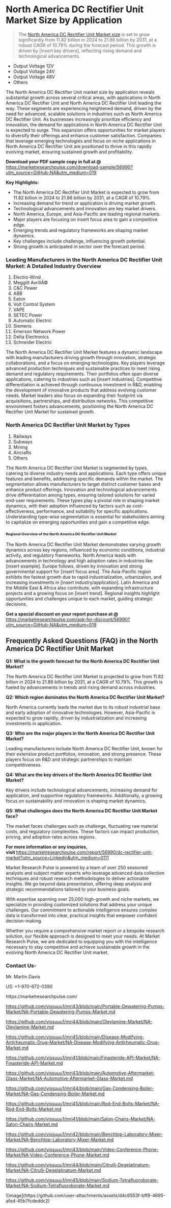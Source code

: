 <h1>North America DC Rectifier Unit Market&nbsp;Size by Application</h1><blockquote><p>The <a href="https://marketresearchpulse.com/download-sample/56990?utm_source=GitHub-NA&amp;utm_medium=019">North America DC Rectifier Unit Market size</a> is set to grow significantly from 11.82 billion in 2024 to 21.86 billion by 2031, at a robust CAGR of 10.79% during the forecast period. This growth is driven by [insert key drivers], reflecting rising demand and technological advancements.</p></blockquote><ul><li>Output Voltage 12V<li> Output Voltage 24V<li> Output Voltage 48V<li> Others</li></ul><p>The North America DC Rectifier Unit market size by application reveals substantial growth across several critical areas, with applications in North America DC Rectifier Unit and North America DC Rectifier Unit leading the way. These segments are experiencing heightened demand, driven by the need for advanced, scalable solutions in industries such as North America DC Rectifier Unit. As businesses increasingly prioritize efficiency and innovation, the demand for applications in North America DC Rectifier Unit is expected to surge. This expansion offers opportunities for market players to diversify their offerings and enhance customer satisfaction. Companies that leverage emerging technologies and focus on niche applications in North America DC Rectifier Unit are positioned to thrive in this rapidly evolving market, ensuring sustained growth and profitability.</p><p><strong>Download your PDF sample copy in full at @ </strong><a href="https://marketresearchpulse.com/download-sample/56990?utm_source=GitHub-NA&amp;utm_medium=019">https://marketresearchpulse.com/download-sample/56990?utm_source=GitHub-NA&amp;utm_medium=019</a></p><p><strong>Key Highlights: </strong></p><ul><li>The North America DC Rectifier Unit Market is expected to grow from 11.82 billion in 2024 to 21.86 billion by 2031, at a CAGR of 10.79%.</li><li>Increasing demand for trend or application is driving market growth.</li><li>Technological advancements and innovation are key market drivers.</li><li>North America, Europe, and Asia-Pacific are leading regional markets.</li><li>Major players are focusing on insert focus area to gain a competitive edge.</li><li>Emerging trends and regulatory frameworks are shaping market dynamics.</li><li>Key challenges include challenge, influencing growth potential.</li><li>Strong growth is anticipated in sector over the forecast period.</li></ul><h3>Leading Manufacturers in the North America DC Rectifier Unit Market: A Detailed Industry Overview</h3><ol><li>Electro-Wind</li><li>Meggitt AvrillÃ©</li><li>C&C Power</li><li>ABB</li><li>Eaton</li><li>Volt Control System</li><li>VAPE</li><li>SETEC Power</li><li>Automatic Electric</li><li>Siemens</li><li>Emerson Network Power</li><li>Delta Electronics</li><li>Schneider Electric</li></ol><div class="flex max-w-full flex-col flex-grow"><div class="min-h-8 text-message flex w-full flex-col items-end gap-2 whitespace-normal break-words [.text-message+&amp;]:mt-5" dir="auto" data-message-author-role="assistant" data-message-id="fd8432e4-4910-450d-b182-61b7bfb0a01f" data-message-model-slug="gpt-4o"><div class="flex w-full flex-col gap-1 empty:hidden first:pt-[3px]"><div class="markdown prose w-full break-words dark:prose-invert light"><p>The North America DC Rectifier Unit Market features a dynamic landscape with leading manufacturers driving growth through innovation, strategic collaborations, and a focus on emerging technologies. Key players leverage advanced production techniques and sustainable practices to meet rising demand and regulatory requirements. Their portfolios often span diverse applications, catering to industries such as [insert industries]. Competitive differentiation is achieved through continuous investment in R&amp;D, enabling the development of innovative products that address evolving customer needs. Market leaders also focus on expanding their footprint via acquisitions, partnerships, and distribution networks. This competitive environment fosters advancements, positioning the North America DC Rectifier Unit Market for sustained growth.</p></div></div></div></div><h3>North America DC Rectifier Unit Market by Types</h3><ol><li>Railways<li> Subways<li> Mining<li> Aircrafts<li> Others</li></ol><div class="flex max-w-full flex-col flex-grow"><div class="min-h-8 text-message flex w-full flex-col items-end gap-2 whitespace-normal break-words [.text-message+&amp;]:mt-5" dir="auto" data-message-author-role="assistant" data-message-id="084470be-0bb7-4664-bddf-5156b4f41249" data-message-model-slug="gpt-4o-mini"><div class="flex w-full flex-col gap-1 empty:hidden first:pt-[3px]"><div class="markdown prose w-full break-words dark:prose-invert light"><p>The North America DC Rectifier Unit Market is segmented by types, catering to diverse industry needs and applications. Each type offers unique features and benefits, addressing specific demands within the market. The segmentation allows manufacturers to target distinct customer bases and enhance product offerings. Innovation and technological advancements drive differentiation among types, ensuring tailored solutions for varied end-user requirements. These types play a pivotal role in shaping market dynamics, with their adoption influenced by factors such as cost-effectiveness, performance, and suitability for specific applications. Understanding type-wise segmentation is essential for stakeholders aiming to capitalize on emerging opportunities and gain a competitive edge.</p></div></div></div></div><h3><span style="font-size: 11px;">Regional Overview of the North America DC Rectifier Unit Market</span></h3><div class="flex max-w-full flex-col flex-grow"><div class="min-h-8 text-message flex w-full flex-col items-end gap-2 whitespace-normal break-words [.text-message+&amp;]:mt-5" dir="auto" data-message-author-role="assistant" data-message-id="e9038762-ce64-4e30-91c9-9bd413514231" data-message-model-slug="gpt-4o-mini"><div class="flex w-full flex-col gap-1 empty:hidden first:pt-[3px]"><div class="markdown prose w-full break-words dark:prose-invert light"><p>The North America DC Rectifier Unit Market demonstrates varying growth dynamics across key regions, influenced by economic conditions, industrial activity, and regulatory frameworks. North America leads with advancements in technology and high adoption rates in industries like [insert example]. Europe follows, driven by innovation and strong governmental support for [insert focus area]. The Asia-Pacific region exhibits the fastest growth due to rapid industrialization, urbanization, and increasing investments in [insert industry/application]. Latin America and the Middle East &amp; Africa also contribute, with expanding infrastructure projects and a growing focus on [insert trend]. Regional insights highlight opportunities and challenges unique to each market, guiding strategic decisions.</p></div></div></div></div><p><strong>Get a special discount on your report purchase at @ </strong><a href="https://marketresearchpulse.com/ask-for-discount/56990?utm_source=GitHub-NA&amp;utm_medium=019">https://marketresearchpulse.com/ask-for-discount/56990?utm_source=GitHub-NA&amp;utm_medium=019</a></p><h2>Frequently Asked Questions (FAQ) in the North America DC Rectifier Unit Market</h2><p><strong>Q1: What is the growth forecast for the North America DC Rectifier Unit Market?</strong></p><p>The North America DC Rectifier Unit Market is projected to grow from 11.82 billion in 2024 to 21.86 billion by 2031, at a CAGR of 10.79%. This growth is fueled by advancements in trends and rising demand across industries.</p><p><strong>Q2: Which region dominates the North America DC Rectifier Unit Market?</strong></p><p>North America currently leads the market due to its robust industrial base and early adoption of innovative technologies. However, Asia-Pacific is expected to grow rapidly, driven by industrialization and increasing investments in application.</p><p><strong>Q3: Who are the major players in the North America DC Rectifier Unit Market?</strong></p><p>Leading manufacturers include North America DC Rectifier Unit, known for their extensive product portfolios, innovation, and strong presence. These players focus on R&amp;D and strategic partnerships to maintain competitiveness.</p><p><strong>Q4: What are the key drivers of the North America DC Rectifier Unit Market?</strong></p><p>Key drivers include technological advancements, increasing demand for application, and supportive regulatory frameworks. Additionally, a growing focus on sustainability and innovation is shaping market dynamics.</p><p><strong>Q5: What challenges does the North America DC Rectifier Unit Market face?</strong></p><p>The market faces challenges such as challenge, fluctuating raw material costs, and regulatory complexities. These factors can impact production, pricing, and adoption rates across regions.</p><p><strong>For more information or any inquiries, visit&nbsp;</strong><a href="https://marketresearchpulse.com/report/56990/dc-rectifier-unit-market?utm_source=Linkedin&utm_medium=0111">https://marketresearchpulse.com/report/56990/dc-rectifier-unit-market?utm_source=Linkedin&utm_medium=0111</a></p><p>Market Research Pulse is powered by a team of over 250 seasoned analysts and subject matter experts who leverage advanced data collection techniques and robust research methodologies to deliver actionable insights. We go beyond data presentation, offering deep analysis and strategic recommendations tailored to your business goals.</p><p>With expertise spanning over 25,000 high-growth and niche markets, we specialize in providing customized solutions that address your unique challenges. Our commitment to actionable intelligence ensures complex data is transformed into clear, practical insights that empower confident decision-making.</p><p>Whether you require a comprehensive market report or a bespoke research solution, our flexible approach is designed to meet your needs. At Market Research Pulse, we are dedicated to equipping you with the intelligence necessary to stay competitive and achieve sustainable growth in the evolving North America DC Rectifier Unit market.</p><h3><strong>Contact Us-</strong></h3><p>Mr. Martin Davis</p><p>US: +1-970-672-0390</p><p>https://marketresearchpulse.com/</p><p><a href="https://github.com/vissuuu1/mri43/blob/main/Portable-Dewatering-Pumps-Market/NA-Portable-Dewatering-Pumps-Market.md">https://github.com/vissuuu1/mri43/blob/main/Portable-Dewatering-Pumps-Market/NA-Portable-Dewatering-Pumps-Market.md</a></p><p><a href="https://github.com/vissuuu1/mri44/blob/main/Oleylamine-Market/NA-Oleylamine-Market.md">https://github.com/vissuuu1/mri44/blob/main/Oleylamine-Market/NA-Oleylamine-Market.md</a></p><p><a href="https://github.com/vissuuu1/mri45/blob/main/Disease-Modifying-Antirheumatic-Drug-Market/NA-Disease-Modifying-Antirheumatic-Drug-Market.md">https://github.com/vissuuu1/mri45/blob/main/Disease-Modifying-Antirheumatic-Drug-Market/NA-Disease-Modifying-Antirheumatic-Drug-Market.md</a></p><p><a href="https://github.com/vissuuu1/mri41/blob/main/Finasteride-API-Market/NA-Finasteride-API-Market.md">https://github.com/vissuuu1/mri41/blob/main/Finasteride-API-Market/NA-Finasteride-API-Market.md</a></p><p><a href="https://github.com/vissuuu1/mri43/blob/main/Automotive-Aftermarket-Glass-Market/NA-Automotive-Aftermarket-Glass-Market.md">https://github.com/vissuuu1/mri43/blob/main/Automotive-Aftermarket-Glass-Market/NA-Automotive-Aftermarket-Glass-Market.md</a></p><p><a href="https://github.com/vissuuu1/mri44/blob/main/Gas-Condensing-Boiler-Market/NA-Gas-Condensing-Boiler-Market.md">https://github.com/vissuuu1/mri44/blob/main/Gas-Condensing-Boiler-Market/NA-Gas-Condensing-Boiler-Market.md</a></p><p><a href="https://github.com/vissuuu1/mri45/blob/main/Rod-End-Bolts-Market/NA-Rod-End-Bolts-Market.md">https://github.com/vissuuu1/mri45/blob/main/Rod-End-Bolts-Market/NA-Rod-End-Bolts-Market.md</a></p><p><a href="https://github.com/vissuuu1/mri41/blob/main/Salon-Chairs-Market/NA-Salon-Chairs-Market.md">https://github.com/vissuuu1/mri41/blob/main/Salon-Chairs-Market/NA-Salon-Chairs-Market.md</a></p><p><a href="https://github.com/vissuuu1/mri42/blob/main/Benchtop-Laboratory-Mixer-Market/NA-Benchtop-Laboratory-Mixer-Market.md">https://github.com/vissuuu1/mri42/blob/main/Benchtop-Laboratory-Mixer-Market/NA-Benchtop-Laboratory-Mixer-Market.md</a></p><p><a href="https://github.com/vissuuu1/mri43/blob/main/Video-Conference-Phone-Market/NA-Video-Conference-Phone-Market.md">https://github.com/vissuuu1/mri43/blob/main/Video-Conference-Phone-Market/NA-Video-Conference-Phone-Market.md</a></p><p><a href="https://github.com/vissuuu1/mri44/blob/main/Citrulli-Degelatinatum-Market/NA-Citrulli-Degelatinatum-Market.md">https://github.com/vissuuu1/mri44/blob/main/Citrulli-Degelatinatum-Market/NA-Citrulli-Degelatinatum-Market.md</a></p><p><a href="https://github.com/vissuuu1/mri45/blob/main/Sodium-Tetrafluoroborate-Market/NA-Sodium-Tetrafluoroborate-Market.md">https://github.com/vissuuu1/mri45/blob/main/Sodium-Tetrafluoroborate-Market/NA-Sodium-Tetrafluoroborate-Market.md</a></p>
![image](https://github.com/user-attachments/assets/d4c6553f-bff8-4695-afed-45b7fcdeddc2)
